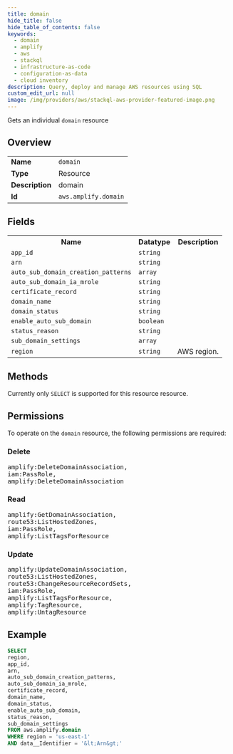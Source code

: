 ```yaml
---
title: domain
hide_title: false
hide_table_of_contents: false
keywords:
  - domain
  - amplify
  - aws
  - stackql
  - infrastructure-as-code
  - configuration-as-data
  - cloud inventory
description: Query, deploy and manage AWS resources using SQL
custom_edit_url: null
image: /img/providers/aws/stackql-aws-provider-featured-image.png
---
```

Gets an individual <code>domain</code> resource

## Overview
<table><tbody>
<tr><td><b>Name</b></td><td><code>domain</code></td></tr>
<tr><td><b>Type</b></td><td>Resource</td></tr>
<tr><td><b>Description</b></td><td>domain</td></tr>
<tr><td><b>Id</b></td><td><code>aws.amplify.domain</code></td></tr>
</tbody></table>

## Fields
<table><tbody>
<tr><th>Name</th><th>Datatype</th><th>Description</th></tr>
<tr><td><code>app_id</code></td><td><code>string</code></td><td></td></tr>
<tr><td><code>arn</code></td><td><code>string</code></td><td></td></tr>
<tr><td><code>auto_sub_domain_creation_patterns</code></td><td><code>array</code></td><td></td></tr>
<tr><td><code>auto_sub_domain_ia_mrole</code></td><td><code>string</code></td><td></td></tr>
<tr><td><code>certificate_record</code></td><td><code>string</code></td><td></td></tr>
<tr><td><code>domain_name</code></td><td><code>string</code></td><td></td></tr>
<tr><td><code>domain_status</code></td><td><code>string</code></td><td></td></tr>
<tr><td><code>enable_auto_sub_domain</code></td><td><code>boolean</code></td><td></td></tr>
<tr><td><code>status_reason</code></td><td><code>string</code></td><td></td></tr>
<tr><td><code>sub_domain_settings</code></td><td><code>array</code></td><td></td></tr>
<tr><td><code>region</code></td><td><code>string</code></td><td>AWS region.</td></tr>

</tbody></table>

## Methods
Currently only <code>SELECT</code> is supported for this resource resource.

## Permissions

To operate on the <code>domain</code> resource, the following permissions are required:

### Delete
<pre>
amplify:DeleteDomainAssociation,
iam:PassRole,
amplify:DeleteDomainAssociation</pre>

### Read
<pre>
amplify:GetDomainAssociation,
route53:ListHostedZones,
iam:PassRole,
amplify:ListTagsForResource</pre>

### Update
<pre>
amplify:UpdateDomainAssociation,
route53:ListHostedZones,
route53:ChangeResourceRecordSets,
iam:PassRole,
amplify:ListTagsForResource,
amplify:TagResource,
amplify:UntagResource</pre>


## Example
```sql
SELECT
region,
app_id,
arn,
auto_sub_domain_creation_patterns,
auto_sub_domain_ia_mrole,
certificate_record,
domain_name,
domain_status,
enable_auto_sub_domain,
status_reason,
sub_domain_settings
FROM aws.amplify.domain
WHERE region = 'us-east-1'
AND data__Identifier = '&lt;Arn&gt;'
```
